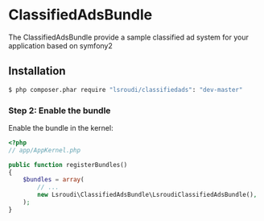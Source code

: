 ClassifiedAdsBundle
=================================

The ClassifiedAdsBundle provide a sample classified ad system for your application based on symfony2

## Installation

``` bash
$ php composer.phar require "lsroudi/classifiedads": "dev-master"
```

### Step 2: Enable the bundle

Enable the bundle in the kernel:

``` php
<?php
// app/AppKernel.php

public function registerBundles()
{
    $bundles = array(
        // ...
        new Lsroudi\ClassifiedAdsBundle\LsroudiClassifiedAdsBundle(),
    );
}
```
